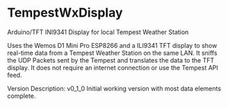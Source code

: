 # TempestWxDisplay
Arduino/TFT INI9341 Display for local Tempest Weather Station

Uses the Wemos D1 Mini Pro ESP8266 and a ILI9341 TFT display to show real-time data from a Tempest Weather Station on the same LAN.  It sniffs the UDP Packets sent by the Tempest and translates the data to the TFT display.  It does not require an internet connection or use the Tempest API feed.

Version Description:
v0_1_0 Initial working version with most data elements complete.


